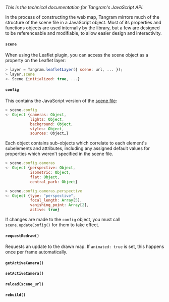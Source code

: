 *This is the technical documentation for Tangram's JavaScript API.*

In the process of constructing the web map, Tangram mirrors much of the structure of the scene file in a JavaScript object. Most of its properties and functions objects are used internally by the library, but a few are designed to be referenceable and modifiable, to allow easier design and interactivity.

#### `scene`
When using the Leaflet plugin, you can access the scene object as a property on the Leaflet layer:

```javascript
> layer = Tangram.leafletLayer({ scene: url, ... });
> layer.scene
<- Scene {initialized: true, ...}
```


#### `config`
This contains the JavaScript version of the [scene file](scene-file.md):
```javascript
> scene.config
<- Object {cameras: Object,
           lights: Object,
           background: Object,
           styles: Object,
           sources: Object…}
```

Each object contains sub-objects which correlate to each element's subelements and attributes, including any assigned default values for properties which weren't specified in the scene file.

```javascript
> scene.config.cameras
<- Object {perspective: Object,
           isometric: Object,
           flat: Object,
           central_park: Object}
```

```javascript
> scene.config.cameras.perspective
<- Object {type: "perspective",
           focal_length: Array[5],
           vanishing_point: Array[2],
           active: true}
```

If changes are made to the `config` object, you must call `scene.updateConfig()` for them to take effect.

#### `requestRedraw()`
Requests an update to the drawn map. If `animated: true` is set, this happens once per frame automatically.

#### `getActiveCamera()`

#### `setActiveCamera()`

#### `reload(scene_url)`

#### `rebuild()`
